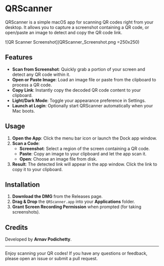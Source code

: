 # QRScanner

QRScanner is a simple macOS app for scanning QR codes right from your desktop. It allows you to capture a screenshot containing a QR code, or open/paste an image to detect and copy the QR code link.

![QR Scanner Screenshot](QRScanner_Screenshot.png =250x250)

## Features

- **Scan from Screenshot**: Quickly grab a portion of your screen and detect any QR code within it.
- **Open or Paste Image**: Load an image file or paste from the clipboard to process a QR code.
- **Copy Link**: Instantly copy the decoded QR code content to your clipboard.
- **Light/Dark Mode**: Toggle your appearance preference in Settings.
- **Launch at Login**: Optionally start QRScanner automatically when your Mac boots.

## Usage

1. **Open the App**: Click the menu bar icon or launch the Dock app window.
2. **Scan a Code**:
   - **Screenshot**: Select a region of the screen containing a QR code.
   - **Paste**: Copy an image to your clipboard and let the app scan it.
   - **Open**: Choose an image file from disk.
3. **Result**: The detected link will appear in the app window. Click the link to copy it to your clipboard.

## Installation

1. **Download the DMG** from the Releases page.
2. **Drag & Drop** the `QRScanner.app` into your **Applications** folder.
3. **Grant Screen Recording Permission** when prompted (for taking screenshots).

## Credits

Developed by **Arnav Podichetty**.

---

Enjoy scanning your QR codes! If you have any questions or feedback, please open an issue or submit a pull request.  
